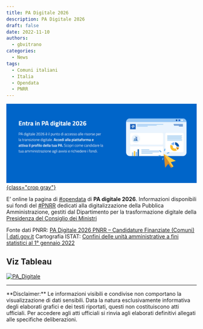 ```yaml
---
title: PA Digitale 2026
description: PA Digitale 2026
draft: false
date: 2022-11-10
authors:
  - gbvitrano
categories:
  - News 
tags:
  - Comuni italiani
  - Italia
  - Opendata
  - PNRR
---  
```

<style>
.md-typeset code { background-color: #fff0;}  
.md-typeset pre>code { background-color: #fff0;}  

</style>
[![Italia | PA Digitale 2026](pa_digitale_2026.jpg "Italia | PA Digitale 2026" ){class="crop gray"}](index.md) 

E’ online la pagina di [#opendata](https://www.facebook.com/hashtag/opendata?__eep__=6&__cft__[0]=AZW8tm0CirnGotNdmDEH9RNh33wD-hb0_HcOid2qIXLQ1zFX1RYFmw0hLJXLSYbe0D_Jl7iHG3pjRPT3PsEAXKH9qjL4r3flyrsK1El3ET9RBDIvEMcnXmlcQyviYdLL4hJgZnWEInEk7FUVbXYVwIaK3LcPXIqykptWmCflHg9VJAnDnyPLYSTOlJpdKHZJFSU&__tn__=*NK-R) di **PA digitale 2026**. Informazioni disponibili sui fondi del [#PNRR](https://www.facebook.com/hashtag/pnrr?__eep__=6&__cft__[0]=AZW8tm0CirnGotNdmDEH9RNh33wD-hb0_HcOid2qIXLQ1zFX1RYFmw0hLJXLSYbe0D_Jl7iHG3pjRPT3PsEAXKH9qjL4r3flyrsK1El3ET9RBDIvEMcnXmlcQyviYdLL4hJgZnWEInEk7FUVbXYVwIaK3LcPXIqykptWmCflHg9VJAnDnyPLYSTOlJpdKHZJFSU&__tn__=*NK-R) dedicati alla digitalizzazione della Pubblica Amministrazione, gestiti dal Dipartimento per la trasformazione digitale della [Presidenza del Consiglio dei Ministri](https://www.governo.it/it/la-presidenza-del-consiglio-dei-ministri) <!-- more --> 

Fonte dati PNRR: [PA Digitale 2026 PNRR – Candidature Finanziate (Comuni) | dati.gov.it](https://dati.gov.it/view-dataset/dataset?id=0b175168-cd98-424c-94df-7518c5260177)
Cartografia ISTAT: [Confini delle unità amministrative a fini statistici al 1° gennaio 2022](https://www.istat.it/it/archivio/222527)

## Viz Tableau
<div class='tableauPlaceholder' id='viz1694817497855' style='position: relative'><noscript><a href='https:&#47;&#47;coseerobe.gbvitrano.it&#47;'><img alt='PA_Digitale ' src='https:&#47;&#47;public.tableau.com&#47;static&#47;images&#47;3N&#47;3N2RP8S86&#47;1_rss.png' style='border: none' /></a></noscript><object class='tableauViz'  style='display:none;'><param name='host_url' value='https%3A%2F%2Fpublic.tableau.com%2F' /> <param name='embed_code_version' value='3' /> <param name='path' value='shared&#47;3N2RP8S86' /> <param name='toolbar' value='yes' /><param name='static_image' value='https:&#47;&#47;public.tableau.com&#47;static&#47;images&#47;3N&#47;3N2RP8S86&#47;1.png' /> <param name='animate_transition' value='yes' /><param name='display_static_image' value='yes' /><param name='display_spinner' value='yes' /><param name='display_overlay' value='yes' /><param name='display_count' value='yes' /><param name='tabs' value='no' /><param name='language' value='it-IT' /></object></div>                <script type='text/javascript'>                    var divElement = document.getElementById('viz1694817497855');                    var vizElement = divElement.getElementsByTagName('object')[0];                    if ( divElement.offsetWidth > 800 ) { vizElement.style.width='950px';vizElement.style.height='1927px';} else if ( divElement.offsetWidth > 500 ) { vizElement.style.width='950px';vizElement.style.height='1927px';} else { vizElement.style.width='100%';vizElement.style.height='2727px';}                     var scriptElement = document.createElement('script');                    scriptElement.src = 'https://public.tableau.com/javascripts/api/viz_v1.js';                    vizElement.parentNode.insertBefore(scriptElement, vizElement);                </script>

<hr>
**Disclaimer:** Le informazioni visibili e condivise non comportano la visualizzazione di dati sensibili. Data la natura esclusivamente informativa degli elaborati grafici e dei testi riportati, questi non costituiscono atti ufficiali. Per accedere agli atti ufficiali si rinvia agli elaborati definitivi allegati alle specifiche deliberazioni.